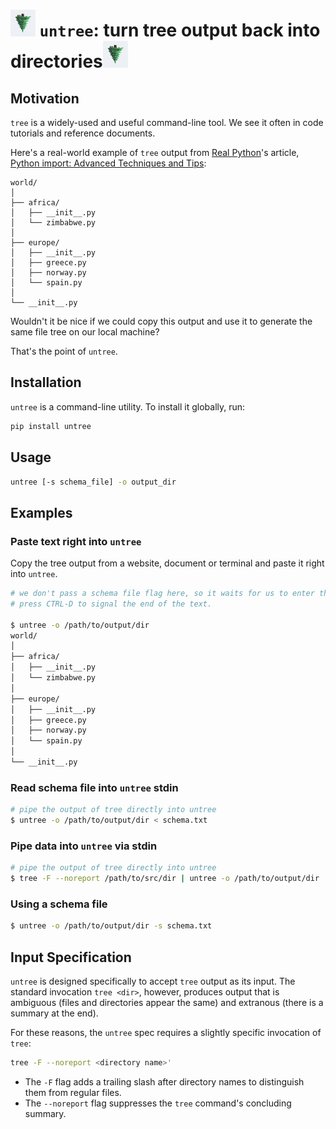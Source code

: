 # ![untree logo](untree-logo.png) `untree`: turn tree output back into directories![untree logo](untree-logo.png)

## Motivation

`tree` is a widely-used and useful command-line tool.  We see it often in code tutorials and reference documents.

Here's a real-world example of `tree` output from [Real Python](realpython.com)'s article, [Python import: Advanced Techniques and Tips](https://realpython.com/python-import):

```
world/
│
├── africa/
│   ├── __init__.py
│   └── zimbabwe.py
│
├── europe/
│   ├── __init__.py
│   ├── greece.py
│   ├── norway.py
│   └── spain.py
│
└── __init__.py
```

Wouldn't it be nice if we could copy this output and use it to generate the same file tree on our local machine? 

That's the point of `untree`.

## Installation
`untree` is a command-line utility.  To install it globally, run:

```bash
pip install untree
```

## Usage

```bash
untree [-s schema_file] -o output_dir
```

## Examples

### Paste text right into `untree`

Copy the tree output from a website, document or terminal and paste it right into `untree`.

```bash
# we don't pass a schema file flag here, so it waits for us to enter the schema directly.
# press CTRL-D to signal the end of the text.

$ untree -o /path/to/output/dir
world/
│
├── africa/
│   ├── __init__.py
│   └── zimbabwe.py
│
├── europe/
│   ├── __init__.py
│   ├── greece.py
│   ├── norway.py
│   └── spain.py
│
└── __init__.py
```

### Read schema file into `untree` stdin

```bash
# pipe the output of tree directly into untree
$ untree -o /path/to/output/dir < schema.txt
```

### Pipe data into `untree` via stdin

```bash
# pipe the output of tree directly into untree
$ tree -F --noreport /path/to/src/dir | untree -o /path/to/output/dir
```

### Using a schema file

```bash
$ untree -o /path/to/output/dir -s schema.txt
```

## Input Specification

`untree` is designed specifically to accept `tree` output as its input. The standard invocation `tree <dir>`, however, produces output that is ambiguous (files and directories appear the same) and extranous (there is a summary at the end).

For these reasons, the `untree` spec requires a slightly specific invocation of `tree`: 

```bash
tree -F --noreport <directory name>'
```

- The `-F` flag adds a trailing slash after directory names to distinguish them from regular files.
- The `--noreport` flag suppresses the `tree` command's concluding summary.
